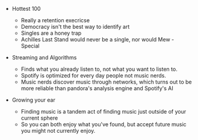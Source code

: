 - Hottest 100 
  
  - Really a retention execricse
  - Democracy isn't the best way to identify art
  - Singles are a honey trap
  - Achilles Last Stand would never be a single, nor would Mew - Special
  
- Streaming and Algorithms

  - Finds what you already listen to, not what you want to listen to.
  - Spotify is optimized for every day people not music nerds.
  - Music nerds discover music through networks, which turns out to be more reliable than pandora's analysis engine and Spotify's AI

- Growing your ear

  - Finding music is a tandem act of finding music just outside of your current sphere
  - So you can both enjoy what you've found, but accept future music you might not currently enjoy.